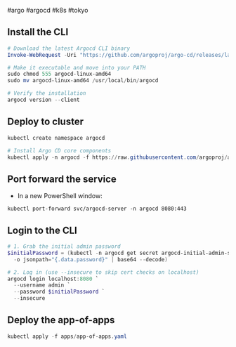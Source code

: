 #argo #argocd #k8s #tokyo

## Install the CLI

``` powershell
# Download the latest Argocd CLI binary
Invoke-WebRequest -Uri "https://github.com/argoproj/argo-cd/releases/latest/download/argocd-linux-amd64" -OutFile argocd-linux-amd64

# Make it executable and move into your PATH
sudo chmod 555 argocd-linux-amd64
sudo mv argocd-linux-amd64 /usr/local/bin/argocd

# Verify the installation
argocd version --client
```

## Deploy to cluster

``` powershell
kubectl create namespace argocd

# Install Argo CD core components
kubectl apply -n argocd -f https://raw.githubusercontent.com/argoproj/argo-cd/stable/manifests/install.yaml
```

## Port forward the service

 - In a new PowerShell  window:

```
kubectl port-forward svc/argocd-server -n argocd 8080:443
```
## Login to the CLI

``` powershell
# 1. Grab the initial admin password
$initialPassword = (kubectl -n argocd get secret argocd-initial-admin-secret `
  -o jsonpath="{.data.password}" | base64 --decode)

# 2. Log in (use --insecure to skip cert checks on localhost)
argocd login localhost:8080 `
  --username admin `
  --password $initialPassword `
  --insecure
```

## Deploy the app-of-apps

``` powershell
kubectl apply -f apps/app-of-apps.yaml
```
